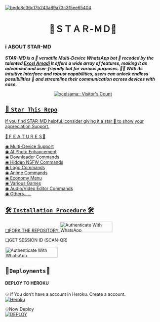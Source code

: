 
<a href="https://ibb.co/MBvWDD2"><img src="https://telegra.ph/file/3741da4d10dced8aba747.jpg" alt="bedc8c36c17b243a89a73c3f5ee65404" border="0"></a>
<h1 align="center">  🌟ＳＴＡＲ-ＭＤ🌟
</p>
  
### ℹ️ **ABOUT STAR-MD**
***STAR-MD is a 🌟 versatile Multi-Device WhatsApp bot 🤖 recoded by the talented [Excel Amadi](https://github.com/Xcelsama) It offers a wide array of features, making it an advanced and user-friendly bot for various purposes. 🎉📱 With its intuitive interface and robust capabilities, users can unlock endless possibilities 🚀 and streamline their communication across devices with ease.***

</a>
   <a aria-label="STAR-MD-V2 is free to use" href="https://whatsapp.com/channel/0029VaBcXo4JJhzW9c1uVD2X" target="_blank">
 <p align="center"><img src="https://profile-counter.glitch.me/{xcelsama}/count.svg" alt="xcelsama:: Visitor's Count" /></p>



## 🌟 `Star This Repo`
If you find STAR-MD helpful, consider giving it a star 🌟 to show your appreciation,Support.



📡ＦＥＡＴＵＲＥＳ📡


◉ Multi-Device Support  
◉ AI Photo Enhancement  
◉ Downloader Commands  
◉ Hidden NSFW Commands  
◉ Logo Commands  
◉ Anime Commands  
◉ Economy Menu  
◉ Various Games  
◉ Audio/Video Editor Commands                   
◉ Others...... 

## 🛠️ `Installation Procedure` 🛠


❏FORK THE REPOSITORY 
  <a href="https://github.com/Xcelsam/STAR-MD/fork" target="_blank">
  <img src="https://img.shields.io/badge/FORK STAR-black?style=for-the-badge&logo=render" alt="Authenticate With WhatsApp" width="170" height="34">
</a>




❏GET SESSION ID 
(SCAN-QR)           
 
<a href="https://star-md-qr-scan-e9feb17c9d39.herokuapp.com/" target="_blank">
  <img src="https://img.shields.io/badge/SESSION ID-black?style=for-the-badge&logo=render" alt="Authenticate With WhatsApp" width="170" height="34">
</a>





## 👻`Deployments`👻
#### DEPLOY TO HEROKU 

☉ If You don't have a account in Heroku. Create a account.
    <br>
<a href='https://signup.heroku.com/' target="_blank"><img alt='Heroku' src='https://img.shields.io/badge/-Create-black?style=for-the-badge&logo=heroku&logoColor=white'/></a>

☉Now Deploy
    <br>
<a href='https://dashboard.heroku.com/new?template=https://github.com/Xcelsama/STAR-MD' target="_blank"><img alt='DEPLOY' src='https://img.shields.io/badge/-DEPLOY-black?style=for-the-badge&logo=heroku&logoColor=white'/></a>




